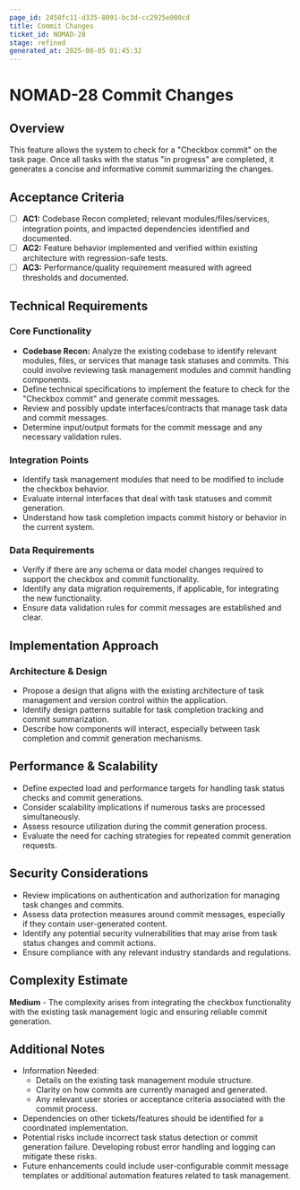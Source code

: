 ```yaml
---
page_id: 2450fc11-d335-8091-bc3d-cc2925e000cd
title: Commit Changes
ticket_id: NOMAD-28
stage: refined
generated_at: 2025-08-05 01:45:32
---
```


# NOMAD-28 Commit Changes

## Overview
This feature allows the system to check for a "Checkbox commit" on the task page. Once all tasks with the status "in progress" are completed, it generates a concise and informative commit summarizing the changes.

## Acceptance Criteria
- [ ] **AC1:** Codebase Recon completed; relevant modules/files/services, integration points, and impacted dependencies identified and documented.
- [ ] **AC2:** Feature behavior implemented and verified within existing architecture with regression-safe tests.
- [ ] **AC3:** Performance/quality requirement measured with agreed thresholds and documented.

## Technical Requirements

### Core Functionality
- **Codebase Recon:** Analyze the existing codebase to identify relevant modules, files, or services that manage task statuses and commits. This could involve reviewing task management modules and commit handling components.
- Define technical specifications to implement the feature to check for the "Checkbox commit" and generate commit messages.
- Review and possibly update interfaces/contracts that manage task data and commit messages.
- Determine input/output formats for the commit message and any necessary validation rules.

### Integration Points
- Identify task management modules that need to be modified to include the checkbox behavior.
- Evaluate internal interfaces that deal with task statuses and commit generation.
- Understand how task completion impacts commit history or behavior in the current system.

### Data Requirements
- Verify if there are any schema or data model changes required to support the checkbox and commit functionality.
- Identify any data migration requirements, if applicable, for integrating the new functionality.
- Ensure data validation rules for commit messages are established and clear.

## Implementation Approach

### Architecture & Design
- Propose a design that aligns with the existing architecture of task management and version control within the application.
- Identify design patterns suitable for task completion tracking and commit summarization.
- Describe how components will interact, especially between task completion and commit generation mechanisms.

## Performance & Scalability

- Define expected load and performance targets for handling task status checks and commit generations.
- Consider scalability implications if numerous tasks are processed simultaneously.
- Assess resource utilization during the commit generation process.
- Evaluate the need for caching strategies for repeated commit generation requests.

## Security Considerations

- Review implications on authentication and authorization for managing task changes and commits.
- Assess data protection measures around commit messages, especially if they contain user-generated content.
- Identify any potential security vulnerabilities that may arise from task status changes and commit actions.
- Ensure compliance with any relevant industry standards and regulations.

## Complexity Estimate
**Medium** - The complexity arises from integrating the checkbox functionality with the existing task management logic and ensuring reliable commit generation.

## Additional Notes
- Information Needed:
  - Details on the existing task management module structure.
  - Clarity on how commits are currently managed and generated.
  - Any relevant user stories or acceptance criteria associated with the commit process.
- Dependencies on other tickets/features should be identified for a coordinated implementation.
- Potential risks include incorrect task status detection or commit generation failure. Developing robust error handling and logging can mitigate these risks.
- Future enhancements could include user-configurable commit message templates or additional automation features related to task management.
